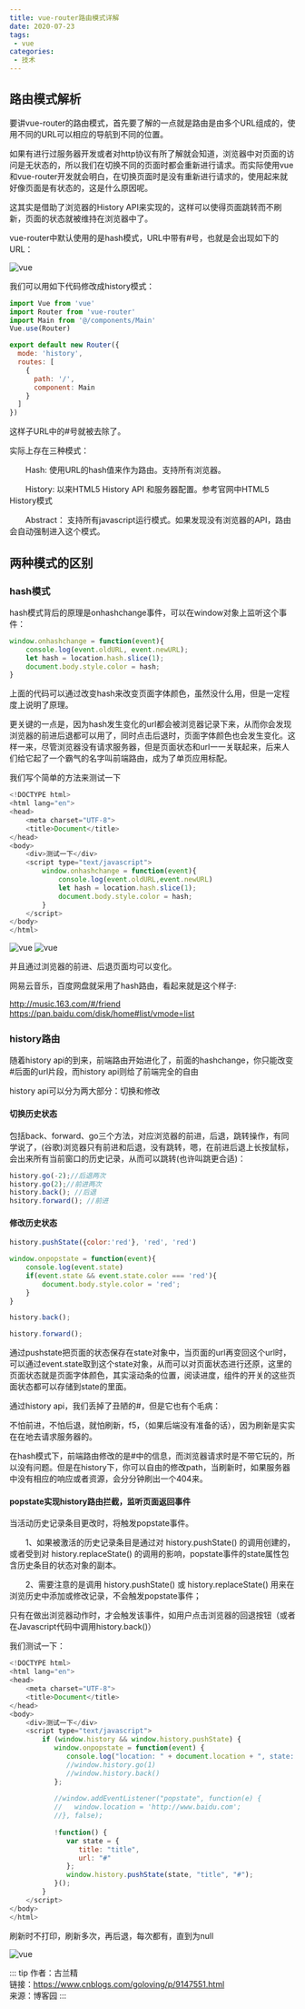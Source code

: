 ```yaml
---
title: vue-router路由模式详解
date: 2020-07-23
tags:
 - vue
categories:
 - 技术
---
```


## 路由模式解析

要讲vue-router的路由模式，首先要了解的一点就是路由是由多个URL组成的，使用不同的URL可以相应的导航到不同的位置。

如果有进行过服务器开发或者对http协议有所了解就会知道，浏览器中对页面的访问是无状态的，所以我们在切换不同的页面时都会重新进行请求。而实际使用vue和vue-router开发就会明白，在切换页面时是没有重新进行请求的，使用起来就好像页面是有状态的，这是什么原因呢。

这其实是借助了浏览器的History API来实现的，这样可以使得页面跳转而不刷新，页面的状态就被维持在浏览器中了。

vue-router中默认使用的是hash模式，URL中带有#号，也就是会出现如下的URL：

![vue](https://6368-chenjie-blog-88b4b7-1302547066.tcb.qcloud.la/blogs/技术/20200723/1.png)

我们可以用如下代码修改成history模式：

``` js
import Vue from 'vue'
import Router from 'vue-router'
import Main from '@/components/Main'
Vue.use(Router)

export default new Router({
  mode: 'history',
  routes: [
    {
      path: '/',
      component: Main
    }
  ]
})
```

这样子URL中的#号就被去除了。

实际上存在三种模式：

　　Hash: 使用URL的hash值来作为路由。支持所有浏览器。

　　History: 以来HTML5 History API 和服务器配置。参考官网中HTML5 History模式

　　Abstract： 支持所有javascript运行模式。如果发现没有浏览器的API，路由会自动强制进入这个模式。

## 两种模式的区别

### hash模式

hash模式背后的原理是onhashchange事件，可以在window对象上监听这个事件：

``` js
window.onhashchange = function(event){
    console.log(event.oldURL, event.newURL);
    let hash = location.hash.slice(1);
    document.body.style.color = hash;
}
```

上面的代码可以通过改变hash来改变页面字体颜色，虽然没什么用，但是一定程度上说明了原理。

更关键的一点是，因为hash发生变化的url都会被浏览器记录下来，从而你会发现浏览器的前进后退都可以用了，同时点击后退时，页面字体颜色也会发生变化。这样一来，尽管浏览器没有请求服务器，但是页面状态和url一一关联起来，后来人们给它起了一个霸气的名字叫前端路由，成为了单页应用标配。

我们写个简单的方法来测试一下

``` js
<!DOCTYPE html>
<html lang="en">
<head>
    <meta charset="UTF-8">
    <title>Document</title>
</head>
<body>
    <div>测试一下</div>
    <script type="text/javascript">
        window.onhashchange = function(event){
            console.log(event.oldURL,event.newURL)
            let hash = location.hash.slice(1);
            document.body.style.color = hash;
        }
    </script>
</body>
</html>
```

![vue](https://6368-chenjie-blog-88b4b7-1302547066.tcb.qcloud.la/blogs/技术/20200723/2.png)
![vue](https://6368-chenjie-blog-88b4b7-1302547066.tcb.qcloud.la/blogs/技术/20200723/3.png)

并且通过浏览器的前进、后退页面均可以变化。

网易云音乐，百度网盘就采用了hash路由，看起来就是这个样子:

http://music.163.com/#/friend
https://pan.baidu.com/disk/home#list/vmode=list

### history路由

随着history api的到来，前端路由开始进化了，前面的hashchange，你只能改变#后面的url片段，而history api则给了前端完全的自由

history api可以分为两大部分：切换和修改

#### 切换历史状态

包括back、forward、go三个方法，对应浏览器的前进，后退，跳转操作，有同学说了，(谷歌)浏览器只有前进和后退，没有跳转，嗯，在前进后退上长按鼠标，会出来所有当前窗口的历史记录，从而可以跳转(也许叫跳更合适)：

``` js
history.go(-2);//后退两次
history.go(2);//前进两次
history.back(); //后退
hsitory.forward(); //前进
```

#### 修改历史状态

``` js
history.pushState({color:'red'}, 'red', 'red')

window.onpopstate = function(event){
    console.log(event.state)
    if(event.state && event.state.color === 'red'){
        document.body.style.color = 'red';
    }
}

history.back();

history.forward();
```

通过pushstate把页面的状态保存在state对象中，当页面的url再变回这个url时，可以通过event.state取到这个state对象，从而可以对页面状态进行还原，这里的页面状态就是页面字体颜色，其实滚动条的位置，阅读进度，组件的开关的这些页面状态都可以存储到state的里面。

通过history api，我们丢掉了丑陋的#，但是它也有个毛病：

不怕前进，不怕后退，就怕刷新，f5，（如果后端没有准备的话），因为刷新是实实在在地去请求服务器的。

在hash模式下，前端路由修改的是#中的信息，而浏览器请求时是不带它玩的，所以没有问题。但是在history下，你可以自由的修改path，当刷新时，如果服务器中没有相应的响应或者资源，会分分钟刷出一个404来。

#### popstate实现history路由拦截，监听页面返回事件

当活动历史记录条目更改时，将触发popstate事件。

　　1、如果被激活的历史记录条目是通过对  history.pushState()  的调用创建的，或者受到对  history.replaceState()  的调用的影响，popstate事件的state属性包含历史条目的状态对象的副本。

　　2、需要注意的是调用  history.pushState()  或  history.replaceState()  用来在浏览历史中添加或修改记录，不会触发popstate事件；

只有在做出浏览器动作时，才会触发该事件，如用户点击浏览器的回退按钮（或者在Javascript代码中调用history.back()）

我们测试一下：

``` js
<!DOCTYPE html>
<html lang="en">
<head>
    <meta charset="UTF-8">
    <title>Document</title>
</head>
<body>
    <div>测试一下</div>
    <script type="text/javascript">
        if (window.history && window.history.pushState) {
           window.onpopstate = function(event) {
              console.log("location: " + document.location + ", state: " + JSON.stringify(event.state));
              //window.history.go(1)
              //window.history.back()
           };
         
           //window.addEventListener("popstate", function(e) {
           //   window.location = 'http://www.baidu.com';
           //}, false);
         
           !function() {
              var state = {
                 title: "title",
                 url: "#"
              };
              window.history.pushState(state, "title", "#");
           }();
        }
    </script>
</body>
</html>
```

刷新时不打印，刷新多次，再后退，每次都有，直到为null

![vue](https://6368-chenjie-blog-88b4b7-1302547066.tcb.qcloud.la/blogs/技术/20200723/4.png)

::: tip
作者：古兰精 <br>
链接：https://www.cnblogs.com/goloving/p/9147551.html <br>
来源：博客园
:::
